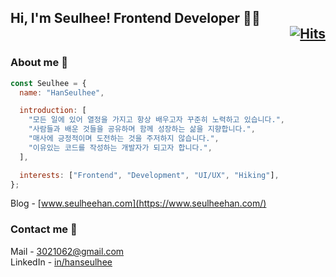 ## Hi, I'm Seulhee! Frontend Developer 👨‍💻 <div align="right">[![Hits](https://hits.seeyoufarm.com/api/count/incr/badge.svg?url=https%3A%2F%2Fgithub.com%2Fhanseulhee%2Fhit-counter&count_bg=%2370ADB5&title_bg=%23132743&icon=&icon_color=%23E7E7E7&title=hits&edge_flat=true)](https://hits.seeyoufarm.com)</div>

### About me 🥸

```javascript
const Seulhee = {
  name: "HanSeulhee",

  introduction: [
    "모든 일에 있어 열정을 가지고 항상 배우고자 꾸준히 노력하고 있습니다.",
    "사람들과 배운 것들을 공유하며 함께 성장하는 삶을 지향합니다.",
    "매사에 긍정적이며 도전하는 것을 주저하지 않습니다.",
    "이유있는 코드를 작성하는 개발자가 되고자 합니다.",
  ],

  interests: ["Frontend", "Development", "UI/UX", "Hiking"],
};
```

Blog - [www.seulheehan.com](https://www.seulheehan.com/) <br />

<!-- Resume - [www.resume.seulheehan.com](https://resume.seulheehan.com/)<br /> -->

### Contact me 🌱

Mail - [3021062@gmail.com](mailto:3021062@gmail.com) <br />
LinkedIn - [in/hanseulhee](https://www.linkedin.com/in/hanseulhee)
